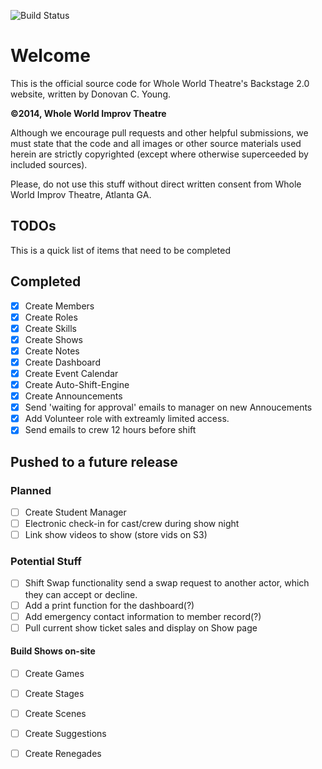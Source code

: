 ![Build Status](https://travis-ci.org/wwit-atl/backstage.svg?branch=production)

# Welcome

This is the official source code for Whole World Theatre's Backstage 2.0 website, written by Donovan C. Young.

**&copy;2014, Whole World Improv Theatre**

Although we encourage pull requests and other helpful submissions, we must state that the code and all images or other
source materials used herein are strictly copyrighted (except where otherwise superceeded by included sources).

Please, do not use this stuff without direct written consent from Whole World Improv Theatre, Atlanta GA.

TODOs
-----

This is a quick list of items that need to be completed

Completed
---------

 - [X] Create Members
 - [X] Create Roles
 - [X] Create Skills
 - [X] Create Shows
 - [X] Create Notes
 - [X] Create Dashboard
 - [X] Create Event Calendar
 - [X] Create Auto-Shift-Engine
 - [X] Create Announcements
 - [X] Send 'waiting for approval' emails to manager on new Annoucements
 - [X] Add Volunteer role with extreamly limited access.
 - [X] Send emails to crew 12 hours before shift

Pushed to a future release
--------------------------

### Planned
 - [ ] Create Student Manager
 - [ ] Electronic check-in for cast/crew during show night
 - [ ] Link show videos to show (store vids on S3)

### Potential Stuff

 - [ ] Shift Swap functionality
       send a swap request to another actor, which they can accept or decline.
 - [ ] Add a print function for the dashboard(?)
 - [ ] Add emergency contact information to member record(?)
 - [ ] Pull current show ticket sales and display on Show page
 
#### Build Shows on-site
 - [ ] Create Games
 - [ ] Create Stages
 - [ ] Create Scenes
 - [ ] Create Suggestions
 - [ ] Create Renegades



